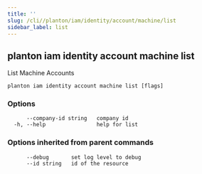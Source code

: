 ```yaml
---
title: ''
slug: /cli//planton/iam/identity/account/machine/list
sidebar_label: list
---
```

## planton iam identity account machine list

List Machine Accounts

```
planton iam identity account machine list [flags]
```

### Options

```
      --company-id string   company id
  -h, --help                help for list
```

### Options inherited from parent commands

```
      --debug       set log level to debug
      --id string   id of the resource
```

